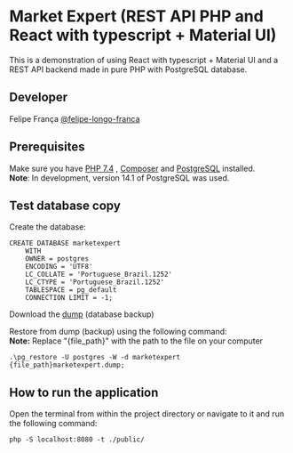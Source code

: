 # Market Expert (REST API PHP and React with typescript + Material UI)
This is a demonstration of using React with typescript + Material UI and a REST API backend made in pure PHP with PostgreSQL database.

## Developer

Felipe França [@felipe-longo-franca](https://www.linkedin.com/in/felipe-longo-franca/)

## Prerequisites
Make sure you have [PHP 7.4](https://www.php.net/downloads.php) , [Composer](https://getcomposer.org/download/) and [PostgreSQL](https://www.enterprisedb.com/downloads/postgres-postgresql-downloads) installed.\
**Note**: In development, version 14.1 of PostgreSQL was used.

## Test database copy
Create the database:
```
CREATE DATABASE marketexpert
    WITH 
    OWNER = postgres
    ENCODING = 'UTF8'
    LC_COLLATE = 'Portuguese_Brazil.1252'
    LC_CTYPE = 'Portuguese_Brazil.1252'
    TABLESPACE = pg_default
    CONNECTION LIMIT = -1;
```

Download the [dump](https://github.com/felipeflfranca/market-expert/raw/main/resources/marketexpert.dump) (database backup)


Restore from dump (backup) using the following command:\
**Note:** Replace "{file_path}" with the path to the file on your computer
```
.\pg_restore -U postgres -W -d marketexpert {file_path}marketexpert.dump;
```

## How to run the application
Open the terminal from within the project directory or navigate to it and run the following command:
```
php -S localhost:8080 -t ./public/
```
